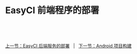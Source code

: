 # EasyCI 前端程序的部署

<br/><br/><br/>

<div id="bom">
    <a href="./install_back_end.md">上一节：EasyCI 后端服务的部署</a>
    &nbsp;&nbsp;|&nbsp;&nbsp;
    <a href="./quick_android.md">下一节：Android 项目构建</a>
</div>

<link rel="stylesheet" rev="stylesheet" href="easy-ci.css" type="text/css"/>